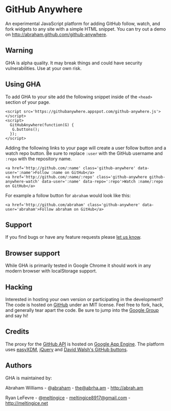 GitHub Anywhere
===============

An experimental JavaScript platform for adding GitHub follow, watch, and fork widgets to any site with a simple HTML snippet. You can try out a demo on <http://abraham.github.com/github-anywhere>.

Warning
-------

GHA is alpha quality. It may break things and could have security vulnerabilities. Use at your own risk.

Using GHA
---------

To add GHA to your site add the following snippet inside of the `<head>` section of your page.
  
    <script src='https://githubanywhere.appspot.com/github-anywhere.js'></script>
    <script>
      GitHubAnywhere(function(G) {
       G.buttons();
      });
    </script>

Adding the following links to your page will create a user follow button and a watch repo button. Be sure to replace `:user` with the GitHub username and `:repo` with the repository name.

    <a href='http://github.com/:name' class='github-anywhere' data-user=':name'>Follow :name on GitHub</a>
    <a href='http://github.com/:name/:repo' class='github-anywhere github-anywhere-watch' data-user=':name' data-repo=':repo'>Watch :name/:repo on GitHub</a>

For example a follow button for `abraham` would look like this:

    <a href='http://github.com/abraham' class='github-anywhere' data-user='abraham'>Follow abraham on GitHub</a>

Support
-------

If you find bugs or have any feature requests please [let us know](https://github.com/abraham/github-anywhere/issues).

Browser support
---------------

While GHA is primarily tested in Google Chrome it should work in any modern browser with localStorage support.

Hacking
-------

Interested in hosting your own version or participating in the development? The code is hosted on [GitHub](https://github.com/abraham/github-anywhere) under an MIT license. Feel free to fork, hack, and generally tear apart the code. Be sure to jump into the [Google Group](https://groups.google.com/forum/#!forum/github-anywhere) and say hi!

Credits
-------

The proxy for the [GitHub API](http://develop.github.com/) is hosted on [Google App Engine](http://code.google.com/appengine/). The platform uses [easyXDM](http://easyxdm.net/), [jQuery](http://jquery.com/) and [David Walsh's GitHub buttons](http://davidwalsh.name/github-css).

Authors
-------

GHA is maintained by:

Abraham Williams - @[abraham](https://twitter.com/abraham) - <the@abrha.am> - <http://abrah.am>

Ryan LeFevre - @[meltingice](https://twitter.com/meltingice) - <meltingice8917@gmail.com> - <http://meltingice.net>